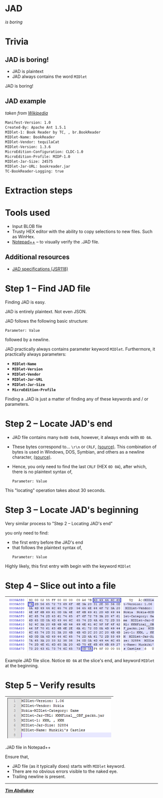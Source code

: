 # JAD
*is boring*

# Trivia

## JAD is boring!

* JAD is plaintext
* JAD always contains the word `MIDlet`

JAD is boring!

## JAD example
*taken from [Wikipedia](https://en.wikipedia.org/wiki/JAD_(file_format)#Example)*

```
Manifest-Version: 1.0
Created-By: Apache Ant 1.5.1
MIDlet-1: Book Reader by TC, , br.BookReader
MIDlet-Name: BookReader
MIDlet-Vendor: tequilaCat
MIDlet-Version: 1.3.6
MicroEdition-Configuration: CLDC-1.0
MicroEdition-Profile: MIDP-1.0
MIDlet-Jar-Size: 24575
MIDlet-Jar-URL: bookreader.jar
TC-BookReader-Logging: true
```

# Extraction steps

# Tools used

* Input BLOB file  
* Trusty HEX editor with the ability to copy selections to new files. Such as WinHex.  
* [Notepad++](https://notepad-plus-plus.org) – to visually verify the .JAD file.

## Additional resources

* [JAD specifications (JSR118)](http://download.oracle.com/otn-pub/jcp/midp-2.1-mrel-oth-JSpec/midp-2_1-mrel-spec.pdf)  

# Step 1 – Find JAD file

Finding JAD is easy.

JAD is entirely plaintext. Not even JSON.

JAD follows the following basic structure:
```
Parameter: Value
```  
followed by a newline.

JAD practically always contains parameter keyword `MIDlet`. Furthermore, it practically always parameters:
* **`MIDlet-Name`**
* **`MIDlet-Version`**
* **`MIDlet-Vendor`**
* **`MIDlet-Jar-URL`**
* **`MIDlet-Jar-Size`**
* **`MicroEdition-Profile`**
 
Finding a .JAD is just a matter of finding any of these keywords and / or parameters.

 # Step 2 – Locate JAD's end
 
* JAD file contains many `0x0D 0x0A`, however, it always ends with `0D 0A`. 
 
* These bytes correspond to... `\r\n` or `CRLF`, [(source)](https://stackoverflow.com/a/71531204/12258312). This combination of bytes is used in Windows, DOS, Symbian, and others as a newline character, [(source)](https://stackoverflow.com/a/1552782/12258312).
 
 * Hence, you only need to find the last `CRLF` (HEX `0D 0A`), after which, there is no plaintext syntax of,  
	```
	Parameter: Value
	```  
 
 This "locating" operation takes about 30 seconds.
 
 # Step 3 – Locate JAD's beginning
 
 Very similar process to "Step 2 – Locating JAD's end"
 
 you only need to find:
 * the first entry before the JAD's end
 * that follows the plaintext syntax of,  
	```
	Parameter: Value
	```  
	
Highly likely, this first entry with begin with the keyword `MIDlet`

# Step 4 – Slice out into a file

![JAD slice extraction](./img/JAD_extraction.png) |
---- | 
Example JAD file slice. Notice `0D 0A` at the slice's end, and keyword `MIDlet` at the beginning.

# Step 5 – Verify results

![JAD in NPP](./img/JAD_in_NPP.png) | 
---- | 
.JAD file in Notepad++

Ensure that,

* JAD file (as it typically does) starts with `MIDlet` keyword.
* There are no obvious errors visible to the naked eye.
* Trailing newline is present.

---------------------------------

***[Tim Abdiukov](https://github.com/TAbdiukov)***
